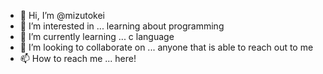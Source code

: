 - 👋 Hi, I’m @mizutokei
- 👀 I’m interested in ... learning about programming
- 🌱 I’m currently learning ... c language
- 💞️ I’m looking to collaborate on ... anyone that is able to reach out to me
- 📫 How to reach me ... here!

<!---
mizutokei/mizutokei is a ✨ special ✨ repository because its `README.md` (this file) appears on your GitHub profile.
You can click the Preview link to take a look at your changes.
--->
